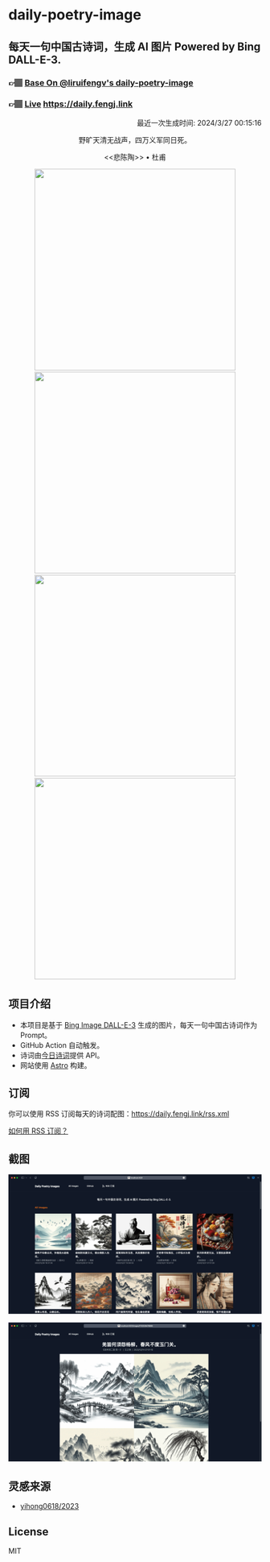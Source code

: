 
# daily-poetry-image

## 每天一句中国古诗词，生成 AI 图片 Powered by Bing DALL-E-3.

### 👉🏽 [Base On @liruifengv's daily-poetry-image](https://github.com/liruifengv/daily-poetry-image)

### 👉🏽 [Live](https://daily.fengj.link) https://daily.fengj.link

<p align="right">
  最近一次生成时间: 2024/3/27 00:15:16
</p>
<p align="center">
野旷天清无战声，四万义军同日死。
</p>
<p align="center">
<<悲陈陶>> • 杜甫
</p>
<p align="center">
<img src="https://tse4.mm.bing.net/th/id/OIG2.twNXBqxOq4QyGQnjpf5s" height="400" width="400" />
<img src="https://tse1.mm.bing.net/th/id/OIG2.sysFn24iw2r1qwoGYcKt" height="400" width="400" />
<img src="https://tse1.mm.bing.net/th/id/OIG2.lrJgViLNilB.C7vOtICK" height="400" width="400" />
<img src="https://tse4.mm.bing.net/th/id/OIG2.GnhRqbLJm1W5qr3DXdvF" height="400" width="400" />
</p>

## 项目介绍

-   本项目是基于 [Bing Image DALL-E-3](https://www.bing.com/images/create) 生成的图片，每天一句中国古诗词作为 Prompt。
-   GitHub Action 自动触发。
-   诗词由[今日诗词](https://www.jinrishici.com/)提供 API。
-   网站使用 [Astro](https://astro.build) 构建。

## 订阅

你可以使用 RSS 订阅每天的诗词配图：https://daily.fengj.link/rss.xml

[如何用 RSS 订阅？](https://zhuanlan.zhihu.com/p/55026716)

## 截图

![图片列表](./screenshots/Snipaste_2023-12-28_21-00-26.png)

![图片详情](./screenshots/Snipaste_2023-12-28_21-00-53.png)

## 灵感来源

-   [yihong0618/2023](https://github.com/yihong0618/2023)

## License

MIT
